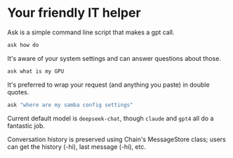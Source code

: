 # Your friendly IT helper

Ask is a simple command line script that makes a gpt call.

```bash
ask how do
```

It's aware of your system settings and can answer questions about those.

```bash
ask what is my GPU
```

It's preferred to wrap your request (and anything you paste) in double quotes.

```bash
ask "where are my samba config settings"
```

Current default model is `deepseek-chat`, though `claude` and `gpt4` all do a fantastic job.

Conversation history is preserved using Chain's MessageStore class; users can get the history (-hi), last message (-hi), etc.
